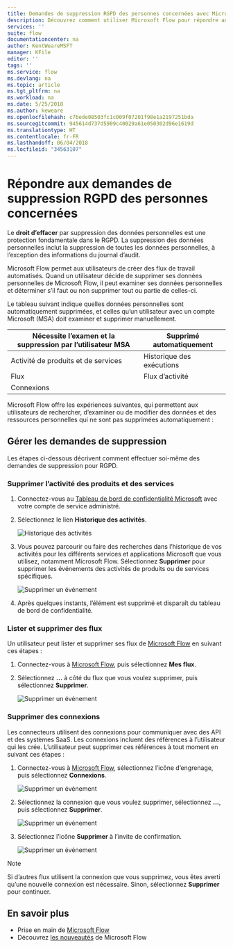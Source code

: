 ```yaml
---
title: Demandes de suppression RGPD des personnes concernées avec Microsoft Flow pour les comptes Microsoft (MSA) | Microsoft Docs
description: Découvrez comment utiliser Microsoft Flow pour répondre aux demandes de suppression RGPD des personnes concernées pour les comptes Microsoft.
services: ''
suite: flow
documentationcenter: na
author: KentWeareMSFT
manager: KFile
editor: ''
tags: ''
ms.service: flow
ms.devlang: na
ms.topic: article
ms.tgt_pltfrm: na
ms.workload: na
ms.date: 5/25/2018
ms.author: keweare
ms.openlocfilehash: c7bede08503fc1c009f07201f98e1a2197251bda
ms.sourcegitcommit: 945614d737d5909c40029a61e050302d96e1619d
ms.translationtype: HT
ms.contentlocale: fr-FR
ms.lasthandoff: 06/04/2018
ms.locfileid: "34563107"
---
```

# <a name="respond-to-gdpr-data-subject-delete-requests"></a>Répondre aux demandes de suppression RGPD des personnes concernées

Le **droit d’effacer** par suppression des données personnelles est une protection fondamentale dans le RGPD. La suppression des données personnelles inclut la suppression de toutes les données personnelles, à l’exception des informations du journal d’audit.

Microsoft Flow permet aux utilisateurs de créer des flux de travail automatisés. Quand un utilisateur décide de supprimer ses données personnelles de Microsoft Flow, il peut examiner ses données personnelles et déterminer s’il faut ou non supprimer tout ou partie de celles-ci.

Le tableau suivant indique quelles données personnelles sont automatiquement supprimées, et celles qu’un utilisateur avec un compte Microsoft (MSA) doit examiner et supprimer manuellement.

|Nécessite l’examen et la suppression par l’utilisateur MSA|Supprimé automatiquement|
|------|------|
|Activité de produits et de services|Historique des exécutions|
|Flux|Flux d’activité|
|Connexions||

Microsoft Flow offre les expériences suivantes, qui permettent aux utilisateurs de rechercher, d’examiner ou de modifier des données et des ressources personnelles qui ne sont pas supprimées automatiquement :

## <a name="manage-delete-requests"></a>Gérer les demandes de suppression

Les étapes ci-dessous décrivent comment effectuer soi-même des demandes de suppression pour RGPD.

### <a name="delete-product-and-service-activity"></a>Supprimer l’activité des produits et des services

1. Connectez-vous au [Tableau de bord de confidentialité Microsoft](https://account.microsoft.com/privacy/) avec votre compte de service administré.
1. Sélectionnez le lien **Historique des activités**.

    ![Historique des activités](./media/gdpr-dsr-export-msa/activityhistory.png)

1. Vous pouvez parcourir ou faire des recherches dans l’historique de vos activités pour les différents services et applications Microsoft que vous utilisez, notamment Microsoft Flow. Sélectionnez **Supprimer** pour supprimer les événements des activités de produits ou de services spécifiques.

    ![Supprimer un événement](./media/gdpr-dsr-delete-msa/deleteevent.png)

1. Après quelques instants, l’élément est supprimé et disparaît du tableau de bord de confidentialité.

### <a name="list-and-delete-flows"></a>Lister et supprimer des flux

Un utilisateur peut lister et supprimer ses flux de [Microsoft Flow](https://flow.microsoft.com) en suivant ces étapes :

1. Connectez-vous à [Microsoft Flow](https://flow.microsoft.com), puis sélectionnez **Mes flux**.

1. Sélectionnez **...** à côté du flux que vous voulez supprimer, puis sélectionnez **Supprimer**.

    ![Supprimer un événement](./media/gdpr-dsr-delete-msa/deleteflow.png)

### <a name="delete-connections"></a>Supprimer des connexions

Les connecteurs utilisent des connexions pour communiquer avec des API et des systèmes SaaS. Les connexions incluent des références à l’utilisateur qui les crée. L’utilisateur peut supprimer ces références à tout moment en suivant ces étapes :

1. Connectez-vous à [Microsoft Flow](https://flow.microsoft.com), sélectionnez l’icône d’engrenage, puis sélectionnez **Connexions**.

    ![Supprimer un événement](./media/gdpr-dsr-delete-msa/deleteconnections.png)

1. Sélectionnez la connexion que vous voulez supprimer, sélectionnez **...**, puis sélectionnez **Supprimer**.

    ![Supprimer un événement](./media/gdpr-dsr-delete-msa/delete-connection.png)

1. Sélectionnez l’icône **Supprimer** à l’invite de confirmation.

    ![Supprimer un événement](./media/gdpr-dsr-delete-msa/confirmdelete.png)

> [!NOTE]
> Si d’autres flux utilisent la connexion que vous supprimez, vous êtes averti qu’une nouvelle connexion est nécessaire. Sinon, sélectionnez **Supprimer** pour continuer.
>
>

## <a name="learn-more"></a>En savoir plus

* Prise en main de [Microsoft Flow](getting-started.md)
* Découvrez [les nouveautés](release-notes.md) de Microsoft Flow
